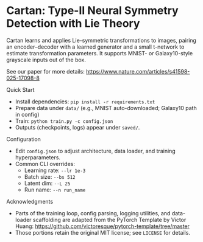 # Cartan: Type-II Neural Symmetry Detection with Lie Theory

Cartan learns and applies Lie-symmetric transformations to images, pairing an encoder–decoder with a learned generator and a small t-network to estimate transformation parameters. It supports MNIST- or Galaxy10-style grayscale inputs out of the box.

See our paper for more details: https://www.nature.com/articles/s41598-025-17098-8

Quick Start
- Install dependencies: `pip install -r requirements.txt`
- Prepare data under `data/` (e.g., MNIST auto-downloaded; Galaxy10 path in config)
- Train: `python train.py -c config.json`
- Outputs (checkpoints, logs) appear under `saved/`.

Configuration
- Edit `config.json` to adjust architecture, data loader, and training hyperparameters.
- Common CLI overrides:
  - Learning rate: `--lr 1e-3`
  - Batch size: `--bs 512`
  - Latent dim: `--L 25`
  - Run name: `--n run_name`

Acknowledgments
- Parts of the training loop, config parsing, logging utilities, and data-loader scaffolding are adapted from the PyTorch Template by Victor Huang: https://github.com/victoresque/pytorch-template/tree/master
- Those portions retain the original MIT license; see `LICENSE` for details.
